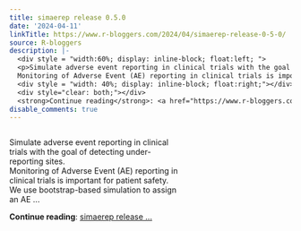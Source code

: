 ```yaml
---
title: simaerep release 0.5.0
date: '2024-04-11'
linkTitle: https://www.r-bloggers.com/2024/04/simaerep-release-0-5-0/
source: R-bloggers
description: |-
  <div style = "width:60%; display: inline-block; float:left; ">
  <p>Simulate adverse event reporting in clinical trials with the goal of detecting under-reporting sites.<br />
  Monitoring of Adverse Event (AE) reporting in clinical trials is important for patient safety. We use bootstrap-based simulation to assign an AE ...</p></div>
  <div style = "width: 40%; display: inline-block; float:right;"></div>
  <div style="clear: both;"></div>
  <strong>Continue reading</strong>: <a href="https://www.r-bloggers.com/2024/04/simaerep-release-0-5-0/">simaerep release ...
disable_comments: true
---
```

<div style = "width:60%; display: inline-block; float:left; ">
<p>Simulate adverse event reporting in clinical trials with the goal of detecting under-reporting sites.<br />
Monitoring of Adverse Event (AE) reporting in clinical trials is important for patient safety. We use bootstrap-based simulation to assign an AE ...</p></div>
<div style = "width: 40%; display: inline-block; float:right;"></div>
<div style="clear: both;"></div>
<strong>Continue reading</strong>: <a href="https://www.r-bloggers.com/2024/04/simaerep-release-0-5-0/">simaerep release ...